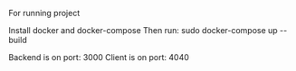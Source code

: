 For running project

Install docker and docker-compose
Then run: sudo docker-compose up --build

Backend is on port: 3000
Client is on port: 4040
